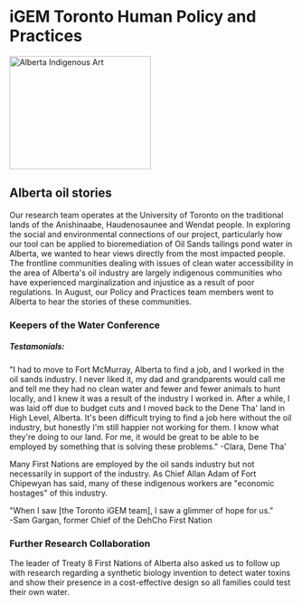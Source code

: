 # iGEM Toronto Human Policy and Practices

<img src="http://www.albertanativenews.com/wp-content/uploads/2014/03/cover-image-for-march-1024x1024.jpg" alt="Alberta Indigenous Art" style="width:250px;height:200px"/>


## Alberta oil stories 

Our research team operates at the University of Toronto on the traditional lands of the Anishinaabe, Haudenosaunee and Wendat people. In exploring the social and environmental connections of our project, particularly how our tool can be applied to bioremediation of Oil Sands tailings pond water in Alberta, we wanted to hear views directly from the most impacted people. The frontline communities dealing with issues of clean water accessibility in the area of Alberta's oil industry are largely indigenous communities who have experienced marginalization and injustice as a result of poor regulations. In August, our Policy and Practices team members went to Alberta to hear the stories of these communities. 

### Keepers of the Water Conference

##### Testamonials:  
"I had to move to Fort McMurray, Alberta to find a job, and I worked in the oil sands industry. I never liked it, my dad and grandparents would call me and tell me they had no clean water and fewer and fewer animals to hunt locally, and I knew it was a result of the industry I worked in. After a while, I was laid off due to budget cuts and I moved back to the Dene Tha' land in High Level, Alberta. It's been difficult trying to find a job here without the oil industry, but honestly I'm still happier not working for them. I know what they're doing to our land. For me, it would be great to be able to be employed by something that is solving these problems." 
-Clara, Dene Tha'   

Many First Nations are employed by the oil sands industry but not necessarily in support of the industry. As Chief Allan Adam of Fort Chipewyan has said, many of these indigenous workers are  "economic hostages" of this industry.   

"When I saw [the Toronto iGEM team], I saw a glimmer of hope for us."  
-Sam Gargan, former Chief of the DehCho First Nation

### Further Research Collaboration
The leader of Treaty 8 First Nations of Alberta also asked us to follow up with research regarding a synthetic biology invention to detect water toxins and show their presence in a cost-effective design so all families could test their own water. 


